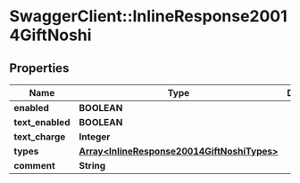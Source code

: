 # SwaggerClient::InlineResponse20014GiftNoshi

## Properties
Name | Type | Description | Notes
------------ | ------------- | ------------- | -------------
**enabled** | **BOOLEAN** |  | [optional] 
**text_enabled** | **BOOLEAN** |  | [optional] 
**text_charge** | **Integer** |  | [optional] 
**types** | [**Array&lt;InlineResponse20014GiftNoshiTypes&gt;**](InlineResponse20014GiftNoshiTypes.md) |  | [optional] 
**comment** | **String** |  | [optional] 


